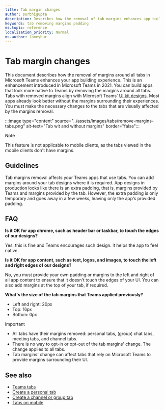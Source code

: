 ```yaml
---
title: Tab margin changes
author: surbhigupta
description: Describes how the removal of tab margins enhances app building experience.
keywords: tab removing margins padding
ms.topic: reference
localization_priority: Normal
ms.author: lomeybur
---
```


# Tab margin changes

This document describes how the removal of margins around all tabs in Microsoft Teams enhances your app building experience. This is an enhancement introduced in Microsoft Teams in 2021.
You can build apps that look more native to Teams by removing the margins around all tabs. Tabs with removed margins 
align with Microsoft Teams' [UI kit designs](~/tabs/design/tabs.md). Most apps already look better without the margins surrounding their experiences. You must make the necessary changes to the tabs that are visually affected by the margins removal.

:::image type="content" source="../assets/images/tabs/remove-margins-tabs.png" alt-text="Tab wit and without margins" border="false":::

> [!NOTE]
> This feature is not applicable to mobile clients, as the tabs viewed in the mobile clients don't have margins. 

## Guidelines

Tab margins removal affects your Teams apps that use tabs. You can add margins around your tab designs where it is required. App designs in production looks like there is an extra padding, that is, margins provided by Teams and margins provided by the tab. However, the extra padding is only temporary and goes away in a few weeks, leaving only the app's provided padding.

## FAQ

**Is it OK for app chrome, such as header bar or taskbar, to touch the edges of our designs?**

Yes, this is fine and Teams encourages such design. It helps the app to feel native.

**Is it OK for app content, such as text, logos, and images, to touch the left and right edges of our designs?**

No, you must provide your own padding or margins to the left and right of all app content to ensure that it doesn't touch the edges of your UI. You can also add margins at the top of your tab, if required.

**What's the size of the tab margins that Teams applied previously?**

* Left and right: 20px
* Top: 16px
* Bottom: 0px

> [!IMPORTANT]
> * All tabs have their margins removed: personal tabs, (group) chat tabs, meeting tabs, and channel tabs.
> * There is no way to opt-in or opt-out of the tab margins' change. The change applies to all tabs.
> * Tab margins' change can affect tabs that rely on Microsoft Teams to provide margins surrounding their UI.

## See also

* [Teams tabs](~/tabs/what-are-tabs.md)
* [Create a personal tab](~/tabs/how-to/create-personal-tab.md)
* [Create a channel or group tab](~/tabs/how-to/create-channel-group-tab.md)
* [Tabs on mobile](~/tabs/design/tabs-mobile.md)
